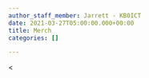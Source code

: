```yaml
---
author_staff_member: Jarrett - KB0ICT
date: 2021-03-27T05:00:00.000+00:00
title: Merch
categories: []

---
```

<<div id='collection-component-1621343851577'></div>

<script type="text/javascript">

/*<!\[CDATA\[*/

(function () {

  var scriptURL = '[https://sdks.shopifycdn.com/buy-button/latest/buy-button-storefront.min.js](https://sdks.shopifycdn.com/buy-button/latest/buy-button-storefront.min.js "https://sdks.shopifycdn.com/buy-button/latest/buy-button-storefront.min.js")';

  if (window.ShopifyBuy) {

    if (window.ShopifyBuy.UI) {

      ShopifyBuyInit();

    } else {

      loadScript();

    }

  } else {

    loadScript();

  }

  function loadScript() {

    var script = document.createElement('script');

    script.async = true;

    script.src = scriptURL;

    (document.getElementsByTagName('head')\[0\] || document.getElementsByTagName('body')\[0\]).appendChild(script);

    script.onload = ShopifyBuyInit;

  }

  function ShopifyBuyInit() {

    var client = ShopifyBuy.buildClient({

      domain: 'hamrs-app.myshopify.com',

      storefrontAccessToken: '82bed28184a9a2aac5c6750307a7d1de',

    });

    ShopifyBuy.UI.onReady(client).then(function (ui) {

      ui.createComponent('collection', {

        id: '263538770069',

        node: document.getElementById('collection-component-1621343851577'),

        moneyFormat: '%24%7B%7Bamount%7D%7D',

        options: {

  "product": {

    "styles": {

      "product": {

        "@media (min-width: 601px)": {

          "max-width": "calc(33.33333% - 30px)",

          "margin-left": "30px",

          "margin-bottom": "50px",

          "width": "calc(33.33333% - 30px)"

        }

      },

      "button": {

        ":hover": {

          "background-color": "#4b9ec8"

        },

        "background-color": "#53b0de",

        ":focus": {

          "background-color": "#4b9ec8"

        }

      }

    },

    "text": {

      "button": "Add to cart"

    }

  },

  "productSet": {

    "styles": {

      "products": {

        "@media (min-width: 601px)": {

          "margin-left": "-30px"

        }

      }

    }

  },

  "modalProduct": {

    "contents": {

      "img": false,

      "imgWithCarousel": true,

      "button": false,

      "buttonWithQuantity": true

    },

    "styles": {

      "product": {

        "@media (min-width: 601px)": {

          "max-width": "100%",

          "margin-left": "0px",

          "margin-bottom": "0px"

        }

      },

      "button": {

        ":hover": {

          "background-color": "#4b9ec8"

        },

        "background-color": "#53b0de",

        ":focus": {

          "background-color": "#4b9ec8"

        }

      }

    },

    "text": {

      "button": "Add to cart"

    }

  },

  "option": {},

  "cart": {

    "styles": {

      "button": {

        ":hover": {

          "background-color": "#4b9ec8"

        },

        "background-color": "#53b0de",

        ":focus": {

          "background-color": "#4b9ec8"

        }

      }

    },

    "text": {

      "total": "Subtotal",

      "button": "Checkout"

    }

  },

  "toggle": {

    "styles": {

      "toggle": {

        "background-color": "#53b0de",

        ":hover": {

          "background-color": "#4b9ec8"

        },

        ":focus": {

          "background-color": "#4b9ec8"

        }

      }

    }

  }

},

      });

    });

  }

})();

/*\]\]>*/

</script>